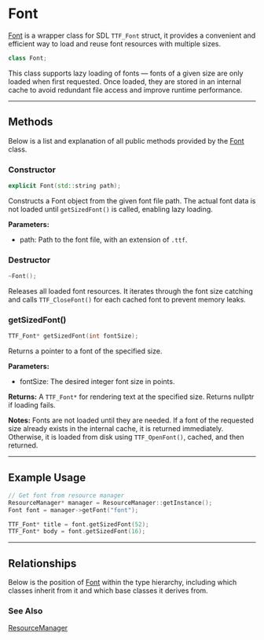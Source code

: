 # Font
[Font](Font.md) is a wrapper class for SDL `TTF_Font` struct, 
it provides a convenient and efficient way to load and reuse 
font resources with multiple sizes.

```c++
class Font;
```

This class supports lazy loading of fonts — fonts of a 
given size are only loaded when first requested. 
Once loaded, they are stored in an internal cache to avoid 
redundant file access and improve runtime performance.

---

## Methods
Below is a list and explanation of all public methods
provided by the [Font](Font.md) class.

### Constructor

```c++
explicit Font(std::string path);
```

Constructs a Font object from the given font file path. The 
actual font data is not loaded until `getSizedFont()` is called, 
enabling lazy loading.

**Parameters:**
- path: Path to the font file, with an extension of `.ttf`.

### Destructor
```c++
~Font();
```
Releases all loaded font resources. It iterates through 
the font size catching and calls `TTF_CloseFont()` for 
each cached font to prevent memory leaks.

### getSizedFont()

```c++
TTF_Font* getSizedFont(int fontSize);
```

Returns a pointer to a font of the specified size.

**Parameters:**
- fontSize: The desired integer font size in points.

**Returns:** 
A `TTF_Font*` for rendering text at the specified size. 
Returns nullptr if loading fails.

**Notes:**
Fonts are not loaded until they are needed. If a font of 
the requested size already exists in the internal cache, 
it is returned immediately. Otherwise, it is loaded from 
disk using `TTF_OpenFont()`, cached, and then returned.

---

## Example Usage

```c++
// Get font from resource manager
ResourceManager* manager = ResourceManager::getInstance();
Font font = manager->getFont("font");

TTF_Font* title = font.getSizedFont(52);
TTF_Font* body = font.getSizedFont(16);
```

---

## Relationships
Below is the position of [Font](Font.md)
within the type hierarchy, including which classes inherit
from it and which base classes it derives from.

### See Also
[ResourceManager](ResourceManager.md)